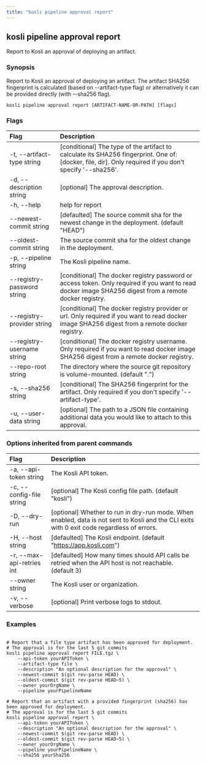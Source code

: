 ```yaml
---
title: "kosli pipeline approval report"
---
```


## kosli pipeline approval report

Report to Kosli an approval of deploying an artifact. 

### Synopsis


Report to Kosli an approval of deploying an artifact.
The artifact SHA256 fingerprint is calculated (based on --artifact-type flag) or alternatively it can be provided directly (with --sha256 flag).

```shell
kosli pipeline approval report [ARTIFACT-NAME-OR-PATH] [flags]
```

### Flags
| Flag | Description |
| :--- | :--- |
|    -t, --artifact-type string  |  [conditional] The type of the artifact to calculate its SHA256 fingerprint. One of: [docker, file, dir]. Only required if you don't specify '--sha256'.  |
|    -d, --description string  |  [optional] The approval description.  |
|    -h, --help  |  help for report  |
|        --newest-commit string  |  [defaulted] The source commit sha for the newest change in the deployment. (default "HEAD")  |
|        --oldest-commit string  |  The source commit sha for the oldest change in the deployment.  |
|    -p, --pipeline string  |  The Kosli pipeline name.  |
|        --registry-password string  |  [conditional] The docker registry password or access token. Only required if you want to read docker image SHA256 digest from a remote docker registry.  |
|        --registry-provider string  |  [conditional] The docker registry provider or url. Only required if you want to read docker image SHA256 digest from a remote docker registry.  |
|        --registry-username string  |  [conditional] The docker registry username. Only required if you want to read docker image SHA256 digest from a remote docker registry.  |
|        --repo-root string  |  The directory where the source git repository is volume-mounted. (default ".")  |
|    -s, --sha256 string  |  [conditional] The SHA256 fingerprint for the artifact. Only required if you don't specify '--artifact-type'.  |
|    -u, --user-data string  |  [optional] The path to a JSON file containing additional data you would like to attach to this approval.  |


### Options inherited from parent commands
| Flag | Description |
| :--- | :--- |
|    -a, --api-token string  |  The Kosli API token.  |
|    -c, --config-file string  |  [optional] The Kosli config file path. (default "kosli")  |
|    -D, --dry-run  |  [optional] Whether to run in dry-run mode. When enabled, data is not sent to Kosli and the CLI exits with 0 exit code regardless of errors.  |
|    -H, --host string  |  [defaulted] The Kosli endpoint. (default "https://app.kosli.com")  |
|    -r, --max-api-retries int  |  [defaulted] How many times should API calls be retried when the API host is not reachable. (default 3)  |
|        --owner string  |  The Kosli user or organization.  |
|    -v, --verbose  |  [optional] Print verbose logs to stdout.  |


### Examples

```shell

# Report that a file type artifact has been approved for deployment.
# The approval is for the last 5 git commits
kosli pipeline approval report FILE.tgz \
	--api-token yourAPIToken \
	--artifact-type file \
	--description "An optional description for the approval" \
	--newest-commit $(git rev-parse HEAD) \
	--oldest-commit $(git rev-parse HEAD~5) \
	--owner yourOrgName \
	--pipeline yourPipelineName 

# Report that an artifact with a provided fingerprint (sha256) has been approved for deployment.
# The approval is for the last 5 git commits
kosli pipeline approval report \
	--api-token yourAPIToken \
	--description "An optional description for the approval" \
	--newest-commit $(git rev-parse HEAD) \
	--oldest-commit $(git rev-parse HEAD~5) \
	--owner yourOrgName \
	--pipeline yourPipelineName \
	--sha256 yourSha256


```

